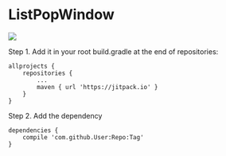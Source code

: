 # ListPopWindow
[![](https://jitpack.io/v/NoEndToLF/ListPopWindow.svg)](https://jitpack.io/#NoEndToLF/ListPopWindow)  

Step 1. Add it in your root build.gradle at the end of repositories:

	allprojects {
		repositories {
			...
			maven { url 'https://jitpack.io' }
		}
	}
Step 2. Add the dependency

	dependencies {
		compile 'com.github.User:Repo:Tag'
	}